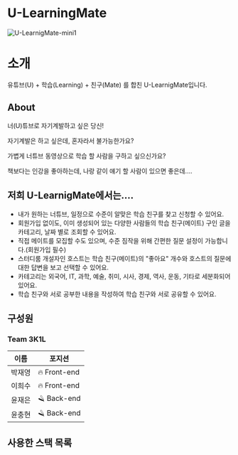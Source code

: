 # U-LearningMate
![U-LearnigMate-mini1](https://user-images.githubusercontent.com/91917997/159379490-d51271a7-34a9-4fe5-b8f1-9e93bb268f84.png)


<h1> 소개 </h1>
유튜브(U) + 학습(Learning) + 친구(Mate) 를 합친 U-LearnigMate입니다.

<h2> About </h2>
너(U)튜브로 자기계발하고 싶은 당신!

자기계발은 하고 싶은데, 혼자라서 불가능한가요?

가볍게 너튜브 동영상으로 학습 할 사람을 구하고 싶으신가요?

책보다는 인강을 좋아하는데, 나랑 같이 얘기 할 사람이 있으면 좋은데....

<h2> 저희 U-LearnigMate에서는.... </h2>

- 내가 원하는 너튜브, 일정으로 수준이 알맞은 학습 친구를 찾고 신청할 수 있어요.
- 회원가입 없이도, 이미 생성되어 있는 다양한 사람들의 학습 친구(메이트) 구인 글을 카테고리, 날짜 별로 조회할 수 있어요.
- 직접 메이트를 모집할 수도 있으며, 수준 짐작을 위해 간편한 질문 설정이 가능합니다.(회원가입 필수)
- 스터디룸 개설자인 호스트는 학습 친구(메이트)의 "좋아요" 개수와 호스트의 질문에 대한 답변을 보고 선택할 수 있어요.
- 카테고리는 외국어, IT, 과학, 예술, 취미, 시사, 경제, 역사, 운동, 기타로 세분화되어 있어요.
- 학습 친구와 서로 공부한 내용을 작성하여 학습 친구와 서로 공유할 수 있어요.

<h2> 구성원 </h2>
<h3> Team 3K1L </h3>

|이름|포지션|
|---|---|
|박재영|:fire: Front-end|
|이희수|:fire: Front-end|
|윤재은|:razor: Back-end|
|윤충현|:razor: Back-end|
  
<h2>사용한 스택 목록<h2>

  
<!-- - 구현 방법 및 구현하면서 어려웠던 점
- 성능 최적화에 대해서 고민하고 개선한 방법
- 등 해당 프로젝트에 대해서 소개하고 싶은 내용을 자유롭게 적어주세요. -->
